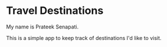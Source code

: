 # Travel Destinations

My name is Prateek Senapati. 

This is a simple app to keep track of destinations I'd like to visit.
